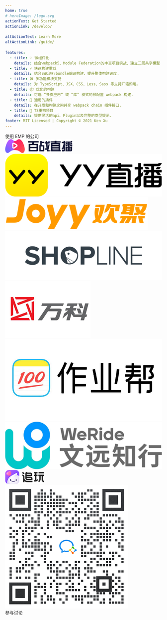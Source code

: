 ```yaml
---
home: true
# heroImage: /logo.svg
actionText: Get Started
actionLink: /develop/

altActionText: Learn More
altActionLink: /guide/

features:
  - title: 💡 微组件化
    details: 结合webpack5、Module Federation的丰富项目实战、建立三层共享模型
  - title: ⚡️ 快速构建重载
    details: 结合SWC进行bundle编译构建、提升整体构建速度.
  - title: 🛠️ 多功能模块支持
    details: 对 TypeScript、JSX、CSS、Less、Sass 等支持开箱即用。
  - title: 📦 优化的构建
    details: 可选 “多页应用” 或 “库” 模式的预配置 webpack 构建.
  - title: 🔩 通用的插件
    details: 在开发和构建之间共享 webpack chain 插件接口.
  - title: 🔑 TS重构项目
    details: 提供灵活的api、Plugin以及完整的类型提示.
footer: MIT Licensed | Copyright © 2021 Ken Xu
---
```


<div class="companiesWarp">
  <div class="companies">使用 EMP 的公司</div>
  <div class="logoWarp">
  <img class="bdgamelive logo"  src="./img/logo/bdgamelive.png"/>
  <img class="logo yy"  src="./img/logo/yylive.png"/>
  <img class="logo joyy"  src="./img/logo/joyy.png"/>
  <img class="logo shopline"  src="./img/logo/shopline.png"/>
  <img class="logo wanke"  src="./img/logo/wanke.png"/>
  <img class="logo"  src="./img/logo/zuoyebang.jpeg"/>
  <img class="logo weride"  src="./img/logo/weride.jpeg"/>
  <img class="logo zhuiwan"  src="./img/logo/zhuiwan.png"/>
  </div>
</div>

<div class="contact">
  <img src="./img/contact_me_qr.png" />
  <div class="footer">参与讨论</div>
</div>

<script setup>
import fetchReleaseTag from './.vitepress/theme/fetchReleaseTag.js'
fetchReleaseTag()
</script>

